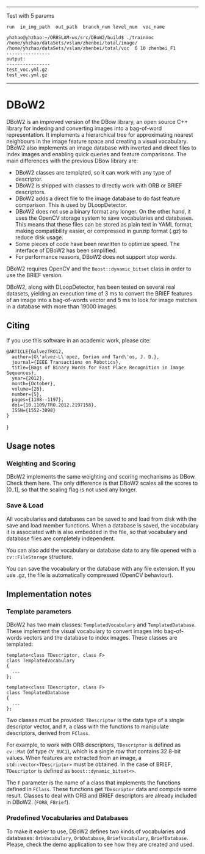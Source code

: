 ----------------

Test  with 5 params

```
run  in_img_path  out_path  branch_num level_num  voc_name
```



```shell
yhzhao@yhzhao:~/ORBSLAM-ws/src/DBoW2/build$ ./trainVoc  /home/yhzhao/dataSets/vslam/zhenbei/total/image/   /home/yhzhao/dataSets/vslam/zhenbei/total/voc  6 10 zhenbei_F1
---------------- 
output:
----------------
test_voc.yml.gz
test_voc.yml.gz
```



---------------------------

DBoW2
=====

DBoW2 is an improved version of the DBow library, an open source C++ library for indexing and converting images into a bag-of-word representation. It implements a hierarchical tree for approximating nearest neighbours in the image feature space and creating a visual vocabulary. DBoW2 also implements an image database with inverted and direct files to index images and enabling quick queries and feature comparisons. The main differences with the previous DBow library are:

  * DBoW2 classes are templated, so it can work with any type of descriptor.
  * DBoW2 is shipped with classes to directly work with ORB or BRIEF descriptors.
  * DBoW2 adds a direct file to the image database to do fast feature comparison. This is used by DLoopDetector.
  * DBoW2 does not use a binary format any longer. On the other hand, it uses the OpenCV storage system to save vocabularies and databases. This means that these files can be stored as plain text in YAML format, making compatibility easier, or compressed in gunzip format (.gz) to reduce disk usage.
  * Some pieces of code have been rewritten to optimize speed. The interface of DBoW2 has been simplified.
  * For performance reasons, DBoW2 does not support stop words.

DBoW2 requires OpenCV and the `Boost::dynamic_bitset` class in order to use the BRIEF version.

DBoW2, along with DLoopDetector, has been tested on several real datasets, yielding an execution time of 3 ms to convert the BRIEF features of an image into a bag-of-words vector and 5 ms to look for image matches in a database with more than 19000 images.

## Citing

If you use this software in an academic work, please cite:

    @ARTICLE{GalvezTRO12,
      author={G\'alvez-L\'opez, Dorian and Tard\'os, J. D.},
      journal={IEEE Transactions on Robotics},
      title={Bags of Binary Words for Fast Place Recognition in Image Sequences},
      year={2012},
      month={October},
      volume={28},
      number={5},
      pages={1188--1197},
      doi={10.1109/TRO.2012.2197158},
      ISSN={1552-3098}
    }
}

## Usage notes

### Weighting and Scoring

DBoW2 implements the same weighting and scoring mechanisms as DBow. Check them here. The only difference is that DBoW2 scales all the scores to [0..1], so that the scaling flag is not used any longer.

### Save & Load

All vocabularies and databases can be saved to and load from disk with the save and load member functions. When a database is saved, the vocabulary it is associated with is also embedded in the file, so that vocabulary and database files are completely independent.

You can also add the vocabulary or database data to any file opened with a `cv::FileStorage` structure.

You can save the vocabulary or the database with any file extension. If you use .gz, the file is automatically compressed (OpenCV behaviour).

## Implementation notes

### Template parameters

DBoW2 has two main classes: `TemplatedVocabulary` and `TemplatedDatabase`. These implement the visual vocabulary to convert images into bag-of-words vectors and the database to index images. These classes are templated:

    template<class TDescriptor, class F>
    class TemplatedVocabulary
    {
      ...
    };
    
    template<class TDescriptor, class F>
    class TemplatedDatabase
    {
      ...
    };

Two classes must be provided: `TDescriptor` is the data type of a single descriptor vector, and `F`, a class with the functions to manipulate descriptors, derived from `FClass`.

For example, to work with ORB descriptors, `TDescriptor` is defined as `cv::Mat` (of type `CV_8UC1`), which is a single row that contains 32 8-bit values. When features are extracted from an image, a `std::vector<TDescriptor>` must be obtained. In the case of BRIEF, `TDescriptor` is defined as `boost::dynamic_bitset<>`.

The `F` parameter is the name of a class that implements the functions defined in `FClass`. These functions get `TDescriptor` data and compute some result. Classes to deal with ORB and BRIEF descriptors are already included in DBoW2. (`FORB`, `FBrief`).

### Predefined Vocabularies and Databases

To make it easier to use, DBoW2 defines two kinds of vocabularies and databases: `OrbVocabulary`, `OrbDatabase`, `BriefVocabulary`, `BriefDatabase`. Please, check the demo application to see how they are created and used.
